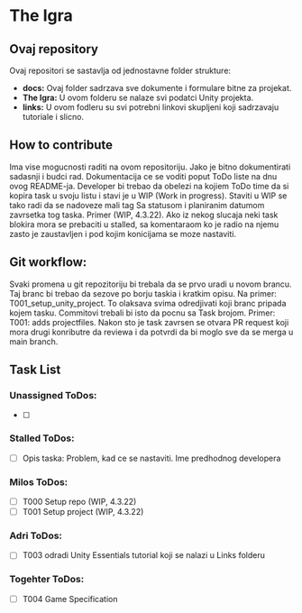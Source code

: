 # The Igra

## Ovaj repository
Ovaj repositori se sastavlja od jednostavne folder strukture:
- **docs:** Ovaj folder sadrzava sve dokumente i formulare bitne za projekat.
- **The Igra:** U ovom folderu se nalaze svi podatci Unity projekta.
- **links:** U ovom fodleru su svi potrebni linkovi skupljeni koji sadrzavaju tutoriale i slicno.

## How to contribute
Ima vise mogucnosti raditi na ovom repositoriju. Jako je bitno dokumentirati sadasnji i budci rad.
Dokumentacija ce se voditi poput ToDo liste na dnu ovog README-ja. Developer bi trebao da obelezi na kojiem ToDo time da si kopira task u svoju listu i stavi je u WIP (Work in progress). Staviti u WIP se tako radi da se nadoveze mali tag Sa statusom i planiranim datumom zavrsetka tog taska. Primer (WIP, 4.3.22). Ako iz nekog slucaja neki task blokira mora se prebaciti u stalled, sa komentaraom ko je radio na njemu zasto je zaustavljen i pod kojim konicijama se moze nastaviti.

## Git workflow:
Svaki promena u git repozitoriju bi trebala da se prvo uradi u novom brancu. Taj branc bi trebao da sezove po borju taskia i kratkim opisu. Na primer: T001_setup_unity_project. To olaksava svima odredjivati koji branc pripada kojem tasku. Commitovi trebali bi isto da pocnu sa Task brojom. Primer: T001: adds projectfiles. Nakon sto je task zavrsen se otvara PR request koji mora drugi konributre da reviewa i da potvrdi da bi moglo sve da se merga u main branch.

## Task List
### Unassigned ToDos:
- [ ]

### Stalled ToDos:
- [ ] Opis taska: Problem, kad ce se nastaviti. Ime predhodnog developera

### Milos ToDos:
- [ ] T000 Setup repo (WIP, 4.3.22)
- [ ] T001 Setup project (WIP, 4.3.22)

### Adri ToDos:
- [ ] T003 odradi Unity Essentials tutorial koji se nalazi u Links folderu

### Togehter ToDos:
- [ ] T004 Game Specification
